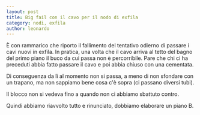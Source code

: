 ```yaml
---
layout: post
title: Big fail con il cavo per il nodo di exfila
category: nodi, exfila
author: leonardo
---
```


È con rammarico che riporto il fallimento del tentativo odierno di
passare i cavi nuovi in exfila. In pratica, una volta che il cavo
arriva al tetto del bagno del primo piano il buco da cui passa non è
percorribile. Pare che chi ci ha preceduti abbia fatto passare il cavo
e poi abbia chiuso con una cementata.

Di conseguenza da lì al momento non si passa, a meno di non sfondare
con un trapano, ma non sappiamo bene cosa c'è sopra (ci passano diversi
tubi).

Il blocco non si vedeva fino a quando non ci abbiamo sbattuto contro.

Quindi abbiamo riavvolto tutto e rinunciato, dobbiamo elaborare un
piano B. 
